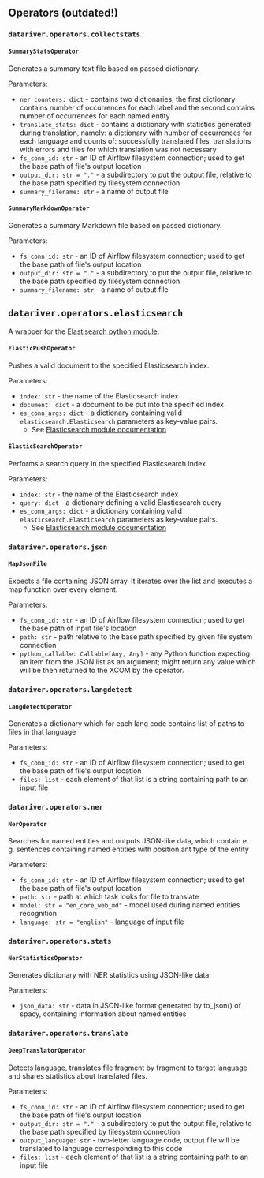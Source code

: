 
## Operators (outdated!)

### `datariver.operators.collectstats`

#### `SummaryStatsOperator`

Generates a summary text file based on passed dictionary.

Parameters:

- `ner_counters: dict` - contains two dictionaries, the first dictionary contains number of occurrences for each label and the second contains number of occurrences for each named entity
- `translate_stats: dict` - contains a dictionary with statistics generated during translation, namely: a dictionary with number of occurrences for each language and counts of: successfully translated files, translations with errors and files for which translation was not necessary
- `fs_conn_id: str` - an ID of Airflow filesystem connection; used to get the base path of file's output location
- `output_dir: str = "."` - a subdirectory to put the output file, relative to the base path specified by filesystem connection
- `summary_filename: str` - a name of output file

#### `SummaryMarkdownOperator`

Generates a summary Markdown file based on passed dictionary.

Parameters:

- `fs_conn_id: str` - an ID of Airflow filesystem connection; used to get the base path of file's output location
- `output_dir: str = "."` - a subdirectory to put the output file, relative to the base path specified by filesystem connection
- `summary_filename: str` - a name of output file

## `datariver.operators.elasticsearch`

A wrapper for the [Elastisearch python module](https://elasticsearch-py.readthedocs.io/en/v8.14.0/api/elasticsearch.html#elasticsearch.Elasticsearch.search).

#### `ElasticPushOperator`

Pushes a valid document to the specified Elasticsearch index.

Parameters:

- `index: str` - the name of the Elasticsearch index
- `document: dict` - a document to be put into the specified index
- `es_conn_args: dict` - a dictionary containing valid `elasticsearch.Elasticsearch` parameters as key-value pairs.
  - See [Elasticsearch module documentation](https://elasticsearch-py.readthedocs.io/en/v8.14.0/api/elasticsearch.html#elasticsearch)

#### `ElasticSearchOperator`

Performs a search query in the specified Elasticsearch index.

Parameters:

- `index: str` - the name of the Elasticsearch index
- `query: dict` - a dictionary defining a valid Elasticsearch query
- `es_conn_args: dict` - a dictionary containing valid `elasticsearch.Elasticsearch` parameters as key-value pairs.
  - See [Elasticsearch module documentation](https://elasticsearch-py.readthedocs.io/en/v8.14.0/api/elasticsearch.html#elasticsearch)

### `datariver.operators.json`

#### `MapJsonFile`

Expects a file containing JSON array.
It iterates over the list and executes a map function over every element.

Parameters:

- `fs_conn_id: str` - an ID of Airflow filesystem connection; used to get the base path of input file's location
- `path: str` - path relative to the base path specified by given file system connection
- `python_callable: Callable[Any, Any]` - any Python function expecting an item from the JSON list as an argument; might return any value which will be then returned to the XCOM by the operator.

### `datariver.operators.langdetect`

#### `LangdetectOperator`

Generates a dictionary which for each lang code contains list of paths to files in that language

Parameters:

- `fs_conn_id: str` - an ID of Airflow filesystem connection; used to get the base path of file's output location
- `files: list` - each element of that list is a string containing path to an input file

### `datariver.operators.ner`

#### `NerOperator`

Searches for named entities and outputs JSON-like data, which contain e. g. sentences containing named entities with position ant type of the entity

Parameters:

- `fs_conn_id: str` - an ID of Airflow filesystem connection; used to get the base path of file's output location
- `path: str` - path at which task looks for file to translate
- `model: str = "en_core_web_md"` - model used during named entities recognition
- `language: str = "english"` - language of input file

### `datariver.operators.stats`

#### `NerStatisticsOperator`

Generates dictionary with NER statistics using JSON-like data

Parameters:

- `json_data: str` - data in JSON-like format generated by to_json() of spacy, containing information about named entities

### `datariver.operators.translate`

#### `DeepTranslatorOperator`

Detects language, translates file fragment by fragment to target language and shares statistics about translated files.

Parameters:

- `fs_conn_id: str` - an ID of Airflow filesystem connection; used to get the base path of file's output location
- `output_dir: str = "."` - a subdirectory to put the output file, relative to the base path specified by filesystem connection
- `output_language: str` - two-letter language code, output file will be translated to language corresponding to this code
- `files: list` - each element of that list is a string containing path to an input file
